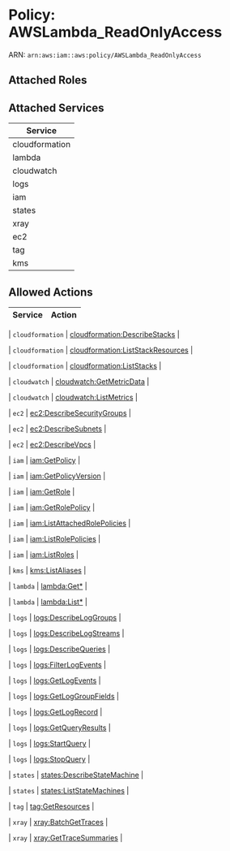 # Policy: AWSLambda_ReadOnlyAccess

ARN: `arn:aws:iam::aws:policy/AWSLambda_ReadOnlyAccess`

## Attached Roles

## Attached Services

| Service |
|---------|
| cloudformation |
| lambda |
| cloudwatch |
| logs |
| iam |
| states |
| xray |
| ec2 |
| tag |
| kms |

## Allowed Actions

| Service | Action |
|:-------:|--------|

| `cloudformation` | [cloudformation:DescribeStacks](../actions.md#cloudformation:describestacks) |

| `cloudformation` | [cloudformation:ListStackResources](../actions.md#cloudformation:liststackresources) |

| `cloudformation` | [cloudformation:ListStacks](../actions.md#cloudformation:liststacks) |

| `cloudwatch` | [cloudwatch:GetMetricData](../actions.md#cloudwatch:getmetricdata) |

| `cloudwatch` | [cloudwatch:ListMetrics](../actions.md#cloudwatch:listmetrics) |

| `ec2` | [ec2:DescribeSecurityGroups](../actions.md#ec2:describesecuritygroups) |

| `ec2` | [ec2:DescribeSubnets](../actions.md#ec2:describesubnets) |

| `ec2` | [ec2:DescribeVpcs](../actions.md#ec2:describevpcs) |

| `iam` | [iam:GetPolicy](../actions.md#iam:getpolicy) |

| `iam` | [iam:GetPolicyVersion](../actions.md#iam:getpolicyversion) |

| `iam` | [iam:GetRole](../actions.md#iam:getrole) |

| `iam` | [iam:GetRolePolicy](../actions.md#iam:getrolepolicy) |

| `iam` | [iam:ListAttachedRolePolicies](../actions.md#iam:listattachedrolepolicies) |

| `iam` | [iam:ListRolePolicies](../actions.md#iam:listrolepolicies) |

| `iam` | [iam:ListRoles](../actions.md#iam:listroles) |

| `kms` | [kms:ListAliases](../actions.md#kms:listaliases) |

| `lambda` | [lambda:Get*](../actions.md#lambda:getall) |

| `lambda` | [lambda:List*](../actions.md#lambda:listall) |

| `logs` | [logs:DescribeLogGroups](../actions.md#logs:describeloggroups) |

| `logs` | [logs:DescribeLogStreams](../actions.md#logs:describelogstreams) |

| `logs` | [logs:DescribeQueries](../actions.md#logs:describequeries) |

| `logs` | [logs:FilterLogEvents](../actions.md#logs:filterlogevents) |

| `logs` | [logs:GetLogEvents](../actions.md#logs:getlogevents) |

| `logs` | [logs:GetLogGroupFields](../actions.md#logs:getloggroupfields) |

| `logs` | [logs:GetLogRecord](../actions.md#logs:getlogrecord) |

| `logs` | [logs:GetQueryResults](../actions.md#logs:getqueryresults) |

| `logs` | [logs:StartQuery](../actions.md#logs:startquery) |

| `logs` | [logs:StopQuery](../actions.md#logs:stopquery) |

| `states` | [states:DescribeStateMachine](../actions.md#states:describestatemachine) |

| `states` | [states:ListStateMachines](../actions.md#states:liststatemachines) |

| `tag` | [tag:GetResources](../actions.md#tag:getresources) |

| `xray` | [xray:BatchGetTraces](../actions.md#xray:batchgettraces) |

| `xray` | [xray:GetTraceSummaries](../actions.md#xray:gettracesummaries) |
